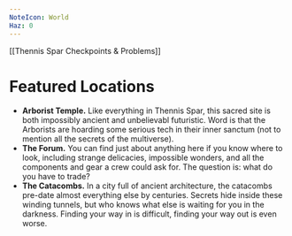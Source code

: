 ```yaml
---
NoteIcon: World
Haz: 0
---
```


[[Thennis Spar Checkpoints & Problems]]


# Featured Locations
- **Arborist Temple.** Like everything in Thennis Spar, this sacred site is both impossibly ancient and unbelievabl futuristic. Word is that the Arborists are hoarding some serious tech in their inner sanctum (not to mention all the secrets of the multiverse).
- **The Forum.** You can find just about anything here if you know where to look, including strange delicacies, impossible wonders, and all the components and gear a crew could ask for. The question is: what do you have to trade?
- **The Catacombs.** In a city full of ancient architecture, the catacombs pre-date almost everything else by centuries. Secrets hide inside these winding tunnels, but who knows what else is waiting for you in the darkness. Finding your way in is difficult, finding your way out is even worse.